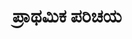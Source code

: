 ---
weight: 1
title: "ಪ್ರಾಥಮಿಕ ಪರಿಚಯ"
draft: true
topic: "ಕೊರೋನಾಲಜಿ"
collection: "ಪ್ರಾಥಮಿಕ ಪರಿಚಯ"
oneLiner: "Subtitle"
image: "/images/coronalogy.jpg"
easterEgg: true
---